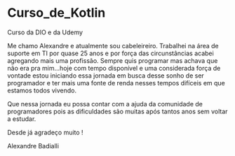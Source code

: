 # Curso_de_Kotlin
Curso da DIO e da Udemy

Me chamo Alexandre e atualmente sou cabeleireiro.
Trabalhei na área de suporte em TI por quase 25 anos
e por força das circunstâncias acabei agregando mais
uma profissão. Sempre quis programar mas achava que 
não era pra mim...hoje com tempo disponível e uma 
considerada força de vontade estou iniciando essa
jornada em busca desse sonho de ser programador e 
ter mais uma fonte de renda nesses tempos difíceis 
em que estamos todos vivendo.

Que nessa jornada eu possa contar com a ajuda da 
comunidade de programadores pois as dificuldades
são muitas após tantos anos sem voltar a estudar.

Desde já agradeço muito !

Alexandre Badialli
